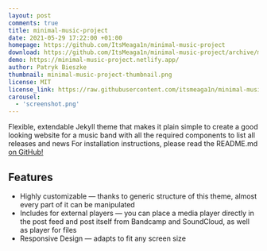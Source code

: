 ```yaml
---
layout: post
comments: true
title: minimal-music-project
date: 2021-05-29 17:22:00 +01:00
homepage: https://github.com/ItsMeaga1n/minimal-music-project
download: https://github.com/ItsMeaga1n/minimal-music-project/archive/master.zip
demo: https://minimal-music-project.netlify.app/
author: Patryk Bieszke
thumbnail: minimal-music-project-thumbnail.png
license: MIT
license_link: https://raw.githubusercontent.com/itsmeaga1n/minimal-music-project/master/LICENSE.txt
carousel:
  - 'screenshot.png'
---
```


Flexible, extendable Jekyll theme that makes it plain simple to create a good looking website for a music band with all the required components to list all releases and news For installation instructions, please read the README.md [on GitHub!](https://github.com/ItsMeaga1n/minimal-music-project)

## Features

* Highly customizable — thanks to generic structure of this theme, almost every part of it can be manipulated
* Includes for external players — you can place a media player directly in the post feed and post itself from Bandcamp and SoundCloud, as well as player for files
* Responsive Design — adapts to fit any screen size
